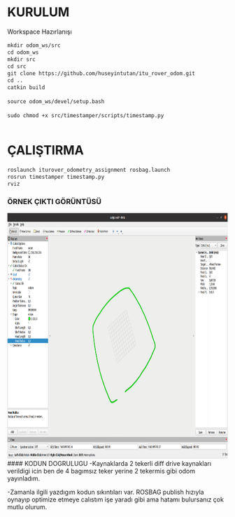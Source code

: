 # KURULUM

Workspace Hazırlanışı

```
mkdir odom_ws/src
cd odom_ws
mkdir src
cd src
git clone https://github.com/huseyintutan/itu_rover_odom.git
cd ..
catkin build

source odom_ws/devel/setup.bash

sudo chmod +x src/timestamper/scripts/timestamp.py


```
# ÇALIŞTIRMA
```
roslaunch iturover_odometry_assignment rosbag.launch 
rosrun timestamper timestamp.py
rviz
```

### ÖRNEK ÇIKTI GÖRÜNTÜSÜ
<div align="center">
<img src="rviz.png" width="1240" height="560" />
</div>
#### KODUN DOGRULUGU
-Kaynaklarda 2 tekerli diff drive kaynakları verildigi icin ben de 4 bagımsız teker yerine 2 tekermis gibi odom yayınladım.

-Zamanla ilgili yazdıgım kodun sıkıntıları var. ROSBAG publish hızıyla oynayıp optimize etmeye calıstım işe yaradı gibi ama hatamı bulursanız çok mutlu olurum.
